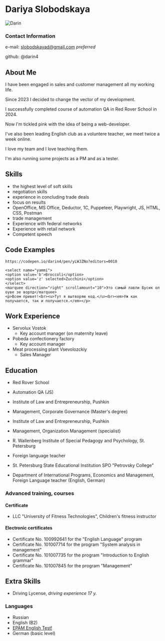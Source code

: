 # Dariya Slobodskaya
![Darin](https://img.youtube.com/vi/mq108NNZKLg/2.jpg?3489220329 "MonaLiza")
<!--Image to the right<img src="https://i.ytimg.com/vi/rjPcUdFYcpY/hqdefault.jpg" alt="MonaLiza" width="100" align="right"/>-->
### Contact Information
e-mail: slobodskayad@gmail.com *preferred*

github: @darin4
## About Me
I have been engaged in sales and customer management all my working life. 

Since 2023 I decided to change the vector of my development. 

I successfully completed course of automation QA in Red Rover School in 2024.

Now I'm tickled pink with the idea of being a web-developer.

I've also been leading English club as a voluntere teacher, we meet twice a week online.

I love my team and I love teaching them.

I'm also running some projects as a PM and as a tester.
## Skills
* the highest level of soft skills
* negotiation skills
* experience in concluding trade deals
* focus on results
* OpenOffice, MS Office, Deductor, 1C, Puppeteer, Playwright, JS, HTML, CSS, Postman
* trade management
* Experience with federal networks
* Experience with retail network
* Competent speech
## Code Examples
```
https://codepen.io/darin4/pen/yLWJZNo?editors=0010

<select name="yammi">
<option value='b'>Broccoli</option>
<option value='z' selected>Zucchini</option>
</select>
<marquee direction="right" scrollamount="10">Это самый лавли Бусик ол оуве зе ворлд</marquee>
<p>Всем привет!<br><u>Тут я вытворяю код.</u><br><em>Уж как получается, так и получается.</em></p>
```
## Work Experience
* Servolux Vostok
  + Key account manager (on maternity leave)
* Pobeda confectionery factory
  + Key account manager
* Meat processing plant Vsevolozckiy
  + Sales Manager
## Education
* Red Rover School
+ Automation QA (JS)
* Institute of Law and Entrepreneurship, Pushkin
+ Management, Corporate Governance (Master's degree)
* Institute of Law and Entrepreneurship, Pushkin
+ Management, Organization Management (specialist)
* R. Wallenberg Institute of Special Pedagogy and Psychology, St. Petersburg
+ Foreign language teacher
* St. Petersburg State Educational Institution SPO "Petrovsky College"
+ Department of International Programs, Economics and Management, Foreign Language teacher (English, German)
### Advanced training, courses
#### Certificate
+ LLC "University of Fitness Technologies", Children's fitness instructor
#### Electronic certificates
+ Certificate No. 100992641 for the "English Language" program
+ Certificate No. 101007714 for the program "System analysis in management"
+ Certificate No. 101007735 for the program "Introduction to English grammar"
+ Certificate No. 101007845 for the program "Management"
## Extra Skills
* Driving Lycense, *driving experience 17 y.*
### Languages
+ Russian
+ English (B2)
+ [EPAM English Test!](https://examinator.epam.com/Main/PersonalAssignments "Link to Test EPAM")
+ German (basic level)


